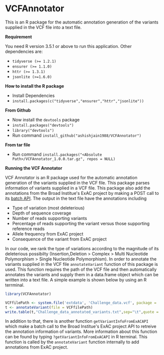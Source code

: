 # VCFAnnotator
This is an R package for the automatic annotation generation of the variants supplied in the VCF file into a text file.

**Requirement**

You need R version 3.5.1 or above to run this application. Other dependencies are:

* `tidyverse (>= 1.2.1)`
* `ensurer (>= 1.1.0)`
* `httr (>= 1.3.1)`
* `jsonlite (>=1.6.0)`

**How to install the R package**

* Install Dependencies
* `install.packages(c("tidyverse","ensurer","httr","jsonlite"))`

**From Github**

* Now install the `devtools` package
* `install.packages("devtools")`
* `library("devtools")`
* Run command `install_github("ashishjain1988/VCFAnnotator")`

**From tar file**

* Run command `install.packages("<Absolute Path>/VCFAnnotator_1.0.0.tar.gz", repos = NULL)`

**Running the VCF Annotator**

VCF Annotator is an R package used for the automatic annotation generation of the variants supplied in the VCF file. This package parses information of variants supplied in a VCF file. This package also add the annotations from the Broad Institue's ExAC project by making a POST call to its [batch API](http://exac.hms.harvard.edu/rest/bulk/variant). The output in the text file have the annotations including 

* Type of variation (most deleterious)
* Depth of sequence coverage
* Number of reads supporting variants
* Percentage of reads supporting the variant versus those supporting reference reads
* Allele frequency from ExAC project
* Consequence of the variant from ExAC project

In our code, we rank the type of variations according to the magnitude of its deleterious possibilty (Insertion,Deletion > Complex > Multi Nucleotide Polymorphism > Single Nucleotide Polymorphism). In order to annotate the variants supplied in the VCF file `annotateVariant` function of this package is used. This function requires the path of the VCF file and then automatically annotates the variants and supply them in a data.frame object which can be written into a text file. A simple example is shown below by using an R terrminal.

```R
library(VCFAnnotator)

VCFfilePath <- system.file('extdata', 'Challenge_data.vcf', package = 'VCFAnnotator')
t <- annotateVariant(file = VCFfilePath)
write.table(t,"Challenge_data_annotated_variants.txt",sep="\t",quote = F,row.names = F)
```
In addition to that, there is another function `getVariantInfoFromExACAPI` which make a batch call to the Broad Institue's ExAC project API to retreive the annotation information of variants. More information about this function can be found by typing `?getVariantInfoFromExACAPI` in R terminal. This function is called by the `annotateVariant` function internally to add annotations from ExAC project.
